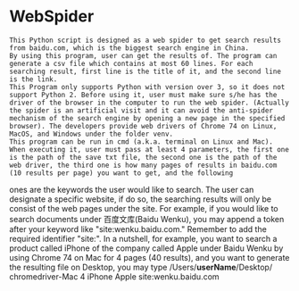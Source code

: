 # WebSpider
    This Python script is designed as a web spider to get search results from baidu.com, which is the biggest search engine in China.
    By using this program, user can get the results of. The program can generate a csv file which contains at most 60 lines. For each searching result, first line is the title of it, and the second line is the link. 
    This Program only supports Python with version over 3, so it does not support Python 2. Before using it, user must make sure s/he has the driver of the browser in the computer to run the web spider. (Actually the spider is an artificial visit and it can avoid the anti-spider mechanism of the search engine by opening a new page in the specified browser). The developers provide web drivers of Chrome 74 on Linux, MacOS, and Windows under the folder venv. 
    This program can be run in cmd (a.k.a. terminal on Linux and Mac). When executing it, user must pass at least 4 parameters, the first one is the path of the save txt file, the second one is the path of the web driver, the third one is how many pages of results in baidu.com (10 results per page) you want to get, and the following
ones are the keywords the user would like to search. The user can designate a specific website, if do so, the searching results will only be consist of the web pages under the site. For example, if you would like to search documents under 百度文库(Baidu Wenku), you may append a token after your keyword like "site:wenku.baidu.com." Remember to add the required identifier "site:". In a nutshell, for example, you want to search a product called iPhone of the company called Apple under Baidu Wenku by using Chrome 74 on Mac for 4 pages (40 results), and you want to generate the resulting file on Desktop, you may type /Users/**userName**/Desktop/ chromedriver-Mac 4 iPhone Apple site:wenku.baidu.com
